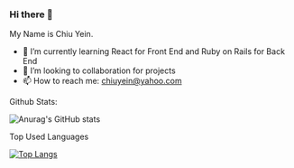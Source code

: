 ### Hi there 👋

<!--
**ChiuYein/ChiuYein** is a ✨ _special_ ✨ repository because its `README.md` (this file) appears on your GitHub profile.
- 🔭 I’m currently working on ...
-->
My Name is Chiu Yein.

- 🌱 I’m currently learning React for Front End and Ruby on Rails for Back End
- 👯 I’m looking to collaboration for projects
- 📫 How to reach me: chiuyein@yahoo.com

<summary>Github Stats: </summary>

![Anurag's GitHub stats](https://github-readme-status-chiuyein.vercel.app/api?username=ChiuYein&show_icons=true&theme=radical)


<summary> Top Used Languages </summary>

[![Top Langs](https://github-readme-stats.vercel.app/api/top-langs/?username=anuraghazra)](https://github.com/anuraghazra/github-readme-stats)

